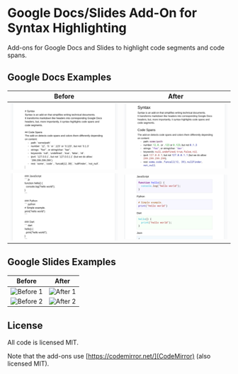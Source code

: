 # Google Docs/Slides Add-On for Syntax Highlighting
Add-ons for Google Docs and Slides to highlight code segments and code spans.

## Google Docs Examples
Before | After
------ | -----
![Before 1](docs/screens/syntax1.png) | ![After 1](docs/screens/syntax2.png)
![Before 2](docs/screens/syntax3.png) | ![After 2](docs/screens/syntax4.png)

## Google Slides Examples
Before | After
------ | -----
![Before 1](docs/screens/screen1.png) | ![After 1](docs/screens/screen2.png)
![Before 2](docs/screens/screen3.png) | ![After 2](docs/screens/screen4.png)

## License
All code is licensed MIT.

Note that the add-ons use [https://codemirror.net/](CodeMirror) (also
licensed MIT).
